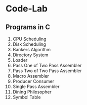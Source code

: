 # Code-Lab
Programs in C
-------------
1. CPU Scheduling
2. Disk Scheduling
3. Bankers Algorithm
4. Directory System
5. Loader
6. Pass One of Two Pass Assembler
7. Pass Two of Two Pass Assembler
8. Macro Assembler
9. Producer Consumer
10. Single Pass Assembler
11. Dining Philosopher
12. Symbol Table
